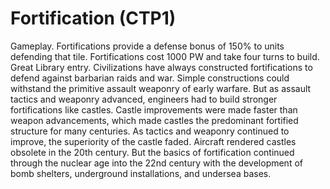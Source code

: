 # Fortification (CTP1)

Gameplay.
Fortifications provide a defense bonus of 150% to units defending that tile. Fortifications cost 1000 PW and take four turns to build.
Great Library entry.
Civilizations have always constructed fortifications to defend against barbarian raids and war. Simple constructions could withstand the primitive assault weaponry of early warfare. But as assault tactics and weaponry advanced, engineers had to build stronger fortifications like castles. Castle improvements were made faster than weapon advancements, which made castles the predominant fortified structure for many centuries. As tactics and weaponry continued to improve, the superiority of the castle faded. Aircraft rendered castles obsolete in the 20th century. But the basics of fortification continued through the nuclear age into the 22nd century with the development of bomb shelters, underground installations, and undersea bases.